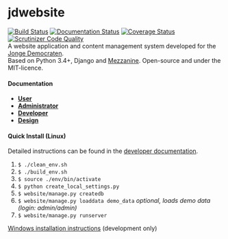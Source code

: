 jdwebsite
=======
[![Build Status](https://travis-ci.org/jonge-democraten/website.svg?branch=master)](https://travis-ci.org/jonge-democraten/website) [![Documentation Status](https://readthedocs.org/projects/jdwebsite/badge/?version=latest)](https://readthedocs.org/projects/jdwebsite/?badge=latest) [![Coverage Status](https://coveralls.io/repos/jonge-democraten/website/badge.svg?branch=master)](https://coveralls.io/r/jonge-democraten/website?branch=master) 
[![Scrutinizer Code Quality](https://scrutinizer-ci.com/g/jonge-democraten/website/badges/quality-score.png?b=master)](https://scrutinizer-ci.com/g/jonge-democraten/website/?branch=master)  
A website application and content management system developed for the [Jonge Democraten](http://jongedemocraten.nl/).  
Based on Python 3.4+, Django and [Mezzanine](http://mezzanine.jupo.org/). Open-source and under the MIT-licence. 

#### Documentation
* **[User](http://jdwebsite.readthedocs.org/en/latest/user/)**
* **[Administrator](http://jdwebsite.readthedocs.org/en/latest/administrator/)**
* **[Developer](http://jdwebsite.readthedocs.org/en/latest/developer/)**
* **[Design](http://jdwebsite.readthedocs.org/en/latest/design/)**

#### Quick Install (Linux)
Detailed instructions can be found in the [developer documentation](http://jdwebsite.readthedocs.org/en/latest/developer/).

1. `$ ./clean_env.sh`
1. `$ ./build_env.sh`
1. `$ source ./env/bin/activate`  
1. `$ python create_local_settings.py`
1. `$ website/manage.py createdb`
1. `$ website/manage.py loaddata demo_data` *optional, loads demo data (login: admin/admin)*
1. `$ website/manage.py runserver`  

[Windows installation instructions](http://jdwebsite.readthedocs.io/en/latest/developer/#windows) (development only)

